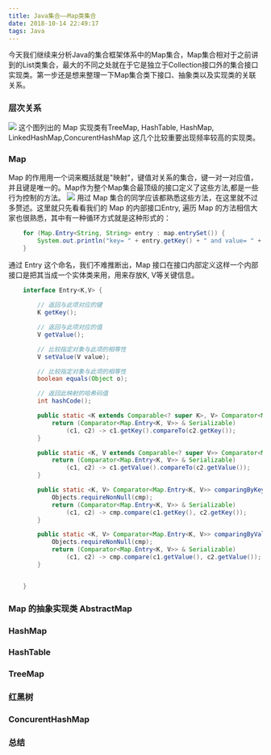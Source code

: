 ```yaml
---
title: Java集合——Map类集合
date: 2018-10-14 22:49:17
tags: Java
---
```

今天我们继续来分析Java的集合框架体系中的Map集合，Map集合相对于之前讲到的List类集合，最大的不同之处就在于它是独立于Collection接口外的集合接口实现类。<!-- more -->第一步还是想来整理一下Map集合类下接口、抽象类以及实现类的关联关系。

### 层次关系
![](Map基本结构.png)
这个图列出的 Map 实现类有TreeMap, HashTable, HashMap, LinkedHashMap,ConcurentHashMap 这几个比较重要出现频率较高的实现类。

### Map
Map 的作用用一个词来概括就是"映射"，键值对关系的集合，键一对一对应值，并且键是唯一的。Map作为整个Map集合最顶级的接口定义了这些方法,都是一些行为控制的方法。
![](Map集合方法.png)
用过 Map 集合的同学应该都熟悉这些方法，在这里就不过多赘述。这里就只先看看我们的 Map 的内部接口Entry, 遍历 Map 的方法相信大家也很熟悉，其中有一种循环方式就是这种形式的：
``` Java
    for (Map.Entry<String, String> entry : map.entrySet()) {
        System.out.println("key= " + entry.getKey() + " and value= " + entry.getValue());
    }
```
通过 Entry 这个命名，我们不难推断出，Map 接口在接口内部定义这样一个内部接口是把其当成一个实体类来用，用来存放K, V等关键信息。
``` Java
    interface Entry<K,V> {
        
        // 返回与此项对应的键
        K getKey();

        // 返回与此项对应的值
        V getValue();

        // 比较指定对象与此项的相等性
        V setValue(V value);

        // 比较指定对象与此项的相等性
        boolean equals(Object o);

        // 返回此映射的哈希码值
        int hashCode();

        public static <K extends Comparable<? super K>, V> Comparator<Map.Entry<K,V>> comparingByKey() {
            return (Comparator<Map.Entry<K, V>> & Serializable)
                (c1, c2) -> c1.getKey().compareTo(c2.getKey());
        }

        public static <K, V extends Comparable<? super V>> Comparator<Map.Entry<K,V>> comparingByValue() {
            return (Comparator<Map.Entry<K, V>> & Serializable)
                (c1, c2) -> c1.getValue().compareTo(c2.getValue());
        }

        public static <K, V> Comparator<Map.Entry<K, V>> comparingByKey(Comparator<? super K> cmp) {
            Objects.requireNonNull(cmp);
            return (Comparator<Map.Entry<K, V>> & Serializable)
                (c1, c2) -> cmp.compare(c1.getKey(), c2.getKey());
        }

        public static <K, V> Comparator<Map.Entry<K, V>> comparingByValue(Comparator<? super V> cmp) {
            Objects.requireNonNull(cmp);
            return (Comparator<Map.Entry<K, V>> & Serializable)
                (c1, c2) -> cmp.compare(c1.getValue(), c2.getValue());
        }


    }
```

### Map 的抽象实现类 AbstractMap

### HashMap

### HashTable

### TreeMap

### 红黑树

### ConcurentHashMap

### 总结